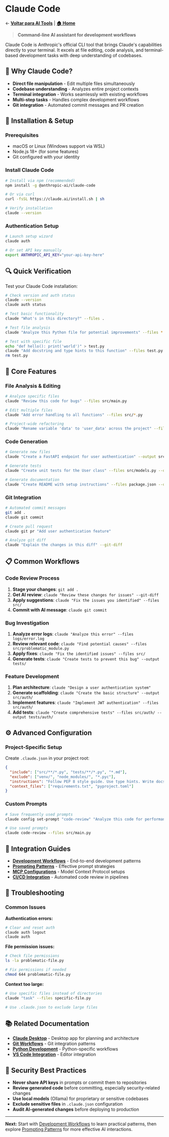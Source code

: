 # Claude Code

← [**Voltar para AI Tools**](../index.md) | [**🏠 Home**](../../index.md)

> **Command-line AI assistant for development workflows**

Claude Code is Anthropic's official CLI tool that brings Claude's capabilities directly to your terminal. It excels at file editing, code analysis, and terminal-based development tasks with deep understanding of codebases.

## 🎯 Why Claude Code?

- **Direct file manipulation** - Edit multiple files simultaneously
- **Codebase understanding** - Analyzes entire project contexts
- **Terminal integration** - Works seamlessly with existing workflows
- **Multi-step tasks** - Handles complex development workflows
- **Git integration** - Automated commit messages and PR creation

## 🔧 Installation & Setup

### Prerequisites
- macOS or Linux (Windows support via WSL)
- Node.js 18+ (for some features)
- Git configured with your identity

### Install Claude Code

```bash
# Install via npm (recommended)
npm install -g @anthropic-ai/claude-code

# Or via curl
curl -fsSL https://claude.ai/install.sh | sh

# Verify installation
claude --version
```

### Authentication Setup

```bash
# Launch setup wizard
claude auth

# Or set API key manually
export ANTHROPIC_API_KEY="your-api-key-here"
```

## 🔍 Quick Verification

Test your Claude Code installation:

```bash
# Check version and auth status
claude --version
claude auth status

# Test basic functionality
claude "What's in this directory?" --files .

# Test file analysis
claude "Analyze this Python file for potential improvements" --files *.py

# Test with specific file
echo "def hello(): print('world')" > test.py
claude "Add docstring and type hints to this function" --files test.py
rm test.py
```

## 🚀 Core Features

### File Analysis & Editing
```bash
# Analyze specific files
claude "Review this code for bugs" --files src/main.py

# Edit multiple files
claude "Add error handling to all functions" --files src/*.py

# Project-wide refactoring
claude "Rename variable 'data' to 'user_data' across the project" --files src/
```

### Code Generation
```bash
# Generate new files
claude "Create a FastAPI endpoint for user authentication" --output src/auth.py

# Generate tests
claude "Create unit tests for the User class" --files src/models.py --output tests/test_user.py

# Generate documentation
claude "Create README with setup instructions" --files package.json --output README.md
```

### Git Integration
```bash
# Automated commit messages
git add .
claude git commit

# Create pull request
claude git pr "Add user authentication feature"

# Analyze git diff
claude "Explain the changes in this diff" --git-diff
```

## 📋 Common Workflows

### Code Review Process
1. **Stage your changes**: `git add .`
2. **Get AI review**: `claude "Review these changes for issues" --git-diff`
3. **Apply suggestions**: `claude "Fix the issues you identified" --files src/`
4. **Commit with AI message**: `claude git commit`

### Bug Investigation
1. **Analyze error logs**: `claude "Analyze this error" --files logs/error.log`
2. **Review relevant code**: `claude "Find potential causes" --files src/problematic_module.py`
3. **Apply fixes**: `claude "Fix the identified issues" --files src/`
4. **Generate tests**: `claude "Create tests to prevent this bug" --output tests/`

### Feature Development
1. **Plan architecture**: `claude "Design a user authentication system"`
2. **Generate scaffolding**: `claude "Create the basic structure" --output src/auth/`
3. **Implement features**: `claude "Implement JWT authentication" --files src/auth/`
4. **Add tests**: `claude "Create comprehensive tests" --files src/auth/ --output tests/auth/`

## ⚙️ Advanced Configuration

### Project-Specific Setup
Create `.claude.json` in your project root:

```json
{
  "include": ["src/**/*.py", "tests/**/*.py", "*.md"],
  "exclude": ["venv/", "node_modules/", "*.pyc"],
  "instructions": "Follow PEP 8 style guide. Use type hints. Write docstrings for all functions.",
  "context_files": ["requirements.txt", "pyproject.toml"]
}
```

### Custom Prompts
```bash
# Save frequently used prompts
claude config set-prompt "code-review" "Analyze this code for performance, security, and maintainability issues. Provide specific suggestions."

# Use saved prompts
claude code-review --files src/main.py
```

## 🔗 Integration Guides

- **[Development Workflows](guides/workflow.md)** - End-to-end development patterns
- **[Prompting Patterns](guides/prompting.md)** - Effective prompt strategies
- **[MCP Configurations](mcp/configurations.md)** - Model Context Protocol setups
- **[CI/CD Integration](guides/cicd.md)** - Automated code review in pipelines

## 🐛 Troubleshooting

### Common Issues

**Authentication errors:**
```bash
# Clear and reset auth
claude auth logout
claude auth
```

**File permission issues:**
```bash
# Check file permissions
ls -la problematic-file.py

# Fix permissions if needed
chmod 644 problematic-file.py
```

**Context too large:**
```bash
# Use specific files instead of directories
claude "task" --files specific-file.py

# Use .claude.json to exclude large files
```

## 📚 Related Documentation

- **[Claude Desktop](../claude-desktop/index.md)** - Desktop app for planning and architecture
- **[Git Workflows](../../git/index.md)** - Git integration patterns
- **[Python Development](../../python/index.md)** - Python-specific workflows
- **[VS Code Integration](../../toolkit/vscode-cursor.md)** - Editor integration

## 🔐 Security Best Practices

- **Never share API keys** in prompts or commit them to repositories
- **Review generated code** before committing, especially security-related changes
- **Use local models** (Ollama) for proprietary or sensitive codebases
- **Exclude sensitive files** in `.claude.json` configuration
- **Audit AI-generated changes** before deploying to production

---

**Next:** Start with [Development Workflows](guides/workflow.md) to learn practical patterns, then explore [Prompting Patterns](guides/prompting.md) for more effective AI interactions.